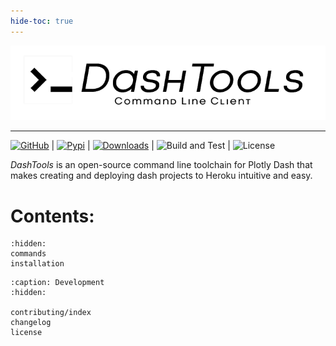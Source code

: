 ```yaml
---
hide-toc: true
---
```


![](images/logo.png)

---

[![GitHub](https://img.shields.io/github/stars/andrew-hossack/dash-tools?style=flat-square)](https://github.com/andrew-hossack/dash-tools) | [![Pypi](https://img.shields.io/pypi/v/dash-tools?style=flat-square)](https://pypi.org/project/dash-tools/) | [![Downloads](https://pepy.tech/badge/dash-tools)](https://pepy.tech/project/dash-tools) | ![Build and Test](https://img.shields.io/github/workflow/status/andrew-hossack/dash-tools/Build%20and%20Test%20on%20Push%20or%20PR?label=Build%20and%20Test) | ![License](https://img.shields.io/github/license/andrew-hossack/dash-tools)

_DashTools_ is an open-source command line toolchain for Plotly Dash that makes creating and deploying dash projects to Heroku intuitive and easy.

# Contents:

```{toctree}
:hidden:
commands
installation
```

```{toctree}
:caption: Development
:hidden:

contributing/index
changelog
license
```
